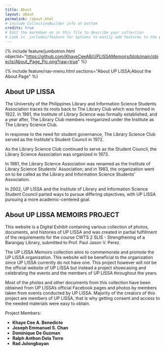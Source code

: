 ```yaml
---
title: About
layout: about
permalink: /about.html
# include CollectionBuilder info at bottom
credits: true
# Edit the markdown on in this file to describe your collection
# Look in _includes/feature for options to easily add features to the page
---
```


{% include feature/jumbotron.html objectid="https://github.com/KhayeCeeAB/UPLISSAMemoirs/blob/main/objects/About_Page_Pic.png?raw=true" %}

{% include feature/nav-menu.html sections="About UP LISSA;About the About Page" %}

## About UP LISSA

<p> The University of the Philippines Library and Information Science Students Association traces its roots back to The Library Club which was formed in 1922.
In 1961, the Institute of Library Science was formally established, and a year after, The Library Club members reorganized under the Institute as The Library Science Club. </p>
<p> In response to the need for student governance, The Library Science Club served as the Institute's Student Council in 1972.</p>
<p> As the Library Science Club continued to serve as the Student Council, the Library Science Association was organized in 1973. </p>
<p> In 1981, the Library Science Association was renamed as the Institute of Library Science Students' Association; and in 1983, the organization went on to be called as the Library and Information Science Students' Association. </p>
<p> In 2002, UP LISSA and the Institute of Library and Information Science Student Council parted ways to pursue differing objectives, with UP LISSA pursuing a more academic-centered goal. </p>


## About UP LISSA MEMOIRS PROJECT
<p> This website is a Digital Exhibit containing various collection of photos, documents, and histories of UP LISSA and was created in partial fulfillment of the requirements for the course CWTS 2 SLIS - Strengthening of a Barangay Library, submitted to Prof. Paul Jason V. Perez.  </p>
<p> The UP LISSA Memoirs collection aims to commemorate and promote the UP LISSA organization. This website will be beneficial to the organization since UP LISSA currently do not have one. This project however will not be the official website of UP LISSA but instead a project showcasing and celebrating the events and the members of UP LISSA throughout the years. </p>
<p> Most of the photos and other documents from this collection have been obtained from UP LISSA’s official Facebook pages and photos by members taken from events conducted by UP LISSA. Majority of the creators of this project are members of UP LISSA, that is why getting consent and access to the needed materials were easy to obtain. </p>
<p>Project Members:</p> 
<ul>
  	<li><b>Khaye Cee A. Benedicto</b></li>
	<li><b>Joseph Emmanuel S. Chan</b> </li>
	<li><b>Dominique De Guzman</b></li>
	<li><b>Ralph Anthon Dela Torre</b></li>
	<li><b>Rad Julongbayan</b></li>
</ul>
